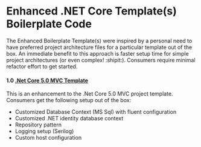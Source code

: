 # Enhanced .NET Core Template(s) Boilerplate Code

The Enhanced Boilerplate Template(s) were inspired by a personal need to have 
preferred project architecture files for a particular template out of the box.
An immediate benefit to this approach is faster setup time for simple project
architectures (or even complex! :shipit:). Consumers require minimal refactor
effort to get started. 

#### 1.0 [.Net Core 5.0 MVC Template](dotnet-core-ef-repo-pattern-async/Readme.MD)

This is an enhancement to the .Net Core 5.0 MVC project template. Consumers get the
following setup out of the box: 

* Customized Database Context (MS Sql) with fluent configuration
* Customized .NET identity database context
* Repository pattern
* Logging setup (Serilog)
* Custom host configuration